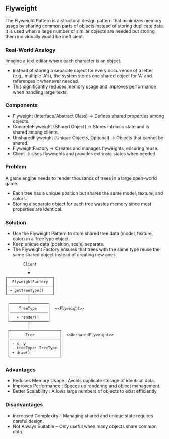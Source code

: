 ## Flyweight

The Flyweight Pattern is a structural design pattern that minimizes memory usage by sharing common parts of objects instead of storing duplicate data. It is used when a large number of similar objects are needed but storing them individually would be inefficient.

### Real-World Analogy
Imagine a text editor where each character is an object.

- Instead of storing a separate object for every occurrence of a letter (e.g., multiple 'A's), the system stores one shared object for 'A' and references it whenever needed.
- This significantly reduces memory usage and improves performance when handling large texts.

### Components

- Flyweight (Interface/Abstract Class) → Defines shared properties among objects.
- ConcreteFlyweight (Shared Object) → Stores intrinsic state and is shared among clients.
- UnsharedFlyweight (Unique Objects, Optional) → Objects that cannot be shared.
- FlyweightFactory → Creates and manages flyweights, ensuring reuse.
- Client → Uses flyweights and provides extrinsic states when needed.

### Problem
A game engine needs to render thousands of trees in a large open-world game.

- Each tree has a unique position but shares the same model, texture, and colors.
- Storing a separate object for each tree wastes memory since most properties are identical.

### Solution

- Use the Flyweight Pattern to store shared tree data (model, texture, color) in a TreeType object.
- Keep unique data (position, scale) separate.
- The Flyweight Factory ensures that trees with the same type reuse the same shared object instead of creating new ones.

```
        Client
          │
          ▼
┌────────────────────┐
│  FlyweightFactory  │
│────────────────────│
│ + getTreeType()    │
└─────────┬──────────┘
          │
 ┌────────┴────────┐
 │    TreeType     │  <<Flyweight>>
 │─────────────────│
 │   + render()    │
 └────────┬────────┘
          │
 ┌────────┴─────────────┐
 │       Tree           │  <<UnsharedFlyweight>>
 │──────────────────────│
 │ - x, y               │
 │ - treeType: TreeType │
 │ + draw()             │
 └──────────────────────┘
```

### Advantages
- Reduces Memory Usage : Avoids duplicate storage of identical data.
- Improves Performance : Speeds up rendering and object management.
- Better Scalability : Allows large numbers of objects to exist efficiently.

### Disadvantages
- Increased Complexity – Managing shared and unique state requires careful design.
- Not Always Suitable – Only useful when many objects share common data.